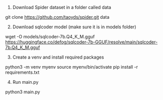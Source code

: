 1. Download Spider dataset in a folder called data

git clone https://github.com/taoyds/spider.git data

2. Download sqlcoder model (make sure it is in models folder)

wget -O models/sqlcoder-7b.Q4_K_M.gguf https://huggingface.co/defog/sqlcoder-7b-GGUF/resolve/main/sqlcoder-7b.Q4_K_M.gguf

3. Create a venv and install required packages 

python3 -m venv myenv
source myenv/bin/activate
pip install -r requirements.txt

4. Run main.py

python3 main.py


